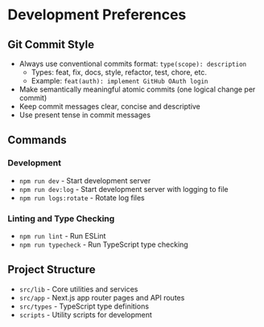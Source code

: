 # Development Preferences

## Git Commit Style
- Always use conventional commits format: `type(scope): description`
  - Types: feat, fix, docs, style, refactor, test, chore, etc.
  - Example: `feat(auth): implement GitHub OAuth login`
- Make semantically meaningful atomic commits (one logical change per commit)
- Keep commit messages clear, concise and descriptive
- Use present tense in commit messages

## Commands
### Development
- `npm run dev` - Start development server
- `npm run dev:log` - Start development server with logging to file
- `npm run logs:rotate` - Rotate log files

### Linting and Type Checking
- `npm run lint` - Run ESLint
- `npm run typecheck` - Run TypeScript type checking

## Project Structure
- `src/lib` - Core utilities and services
- `src/app` - Next.js app router pages and API routes
- `src/types` - TypeScript type definitions
- `scripts` - Utility scripts for development